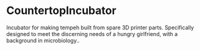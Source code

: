 # CountertopIncubator
Incubator for making tempeh built from spare 3D printer parts. Specifically designed to meet the discerning needs of a hungry girlfriend, with a background in microbiology..
